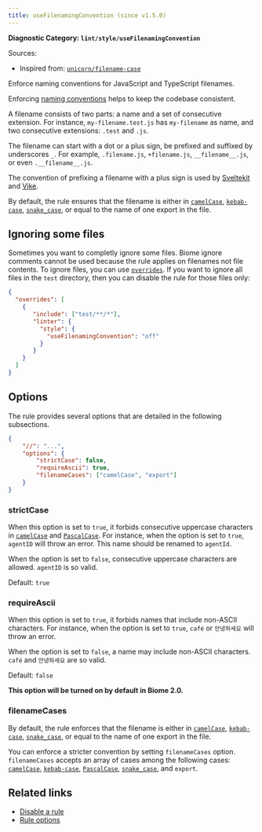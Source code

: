 ```yaml
---
title: useFilenamingConvention (since v1.5.0)
---
```


**Diagnostic Category: `lint/style/useFilenamingConvention`**

Sources: 
- Inspired from: <a href="https://github.com/sindresorhus/eslint-plugin-unicorn/blob/main/docs/rules/filename-case.md" target="_blank"><code>unicorn/filename-case</code></a>

Enforce naming conventions for JavaScript and TypeScript filenames.

Enforcing [naming conventions](https://en.wikipedia.org/wiki/Naming_convention_(programming)) helps to keep the codebase consistent.

A filename consists of two parts: a name and a set of consecutive extension.
For instance, `my-filename.test.js` has `my-filename` as name, and two consecutive extensions: `.test` and `.js`.

The filename can start with a dot or a plus sign, be prefixed and suffixed by underscores `_`.
For example, `.filename.js`, `+filename.js`, `__filename__.js`, or even `.__filename__.js`.

The convention of prefixing a filename with a plus sign is used by
[Sveltekit](https://kit.svelte.dev/docs/routing#page) and [Vike](https://vike.dev/route).

By default, the rule ensures that the filename is either in [`camelCase`](https://en.wikipedia.org/wiki/Camel_case), [`kebab-case`](https://en.wikipedia.org/wiki/Letter_case#Kebab_case), [`snake_case`](https://en.wikipedia.org/wiki/Snake_case),
or equal to the name of one export in the file.

## Ignoring some files

Sometimes you want to completly ignore some files.
Biome ignore comments cannot be used because the rule applies on filenames not file contents.
To ignore files, you can use [`overrides`](https://biomejs.dev/reference/configuration/#overrides).
If you want to ignore all files in the `test` directory, then you can disable the rule for those files only:

```json
{
  "overrides": [
    {
       "include": ["test/**/*"],
       "linter": {
         "style": {
           "useFilenamingConvention": "off"
         }
       }
    }
  ]
}
```

## Options

The rule provides several options that are detailed in the following subsections.

```json
{
    "//": "...",
    "options": {
        "strictCase": false,
        "requireAscii": true,
        "filenameCases": ["camelCase", "export"]
    }
}
```

### strictCase

When this option is set to `true`, it forbids consecutive uppercase characters in [`camelCase`](https://en.wikipedia.org/wiki/Camel_case) and [`PascalCase`](https://en.wikipedia.org/wiki/Camel_case).
For instance,  when the option is set to `true`, `agentID` will throw an error.
This name should be renamed to `agentId`.

When the option is set to `false`, consecutive uppercase characters are allowed.
`agentID` is so valid.

Default: `true`

### requireAscii

When this option is set to `true`, it forbids names that include non-ASCII characters.
For instance,  when the option is set to `true`, `café` or `안녕하세요` will throw an error.

When the option is set to `false`, a name may include non-ASCII characters.
`café` and `안녕하세요` are so valid.

Default: `false`

**This option will be turned on by default in Biome 2.0.**

### filenameCases

By default, the rule enforces that the filename  is either in [`camelCase`](https://en.wikipedia.org/wiki/Camel_case), [`kebab-case`](https://en.wikipedia.org/wiki/Letter_case#Kebab_case), [`snake_case`](https://en.wikipedia.org/wiki/Snake_case), or equal to the name of one export in the file.

You can enforce a stricter convention by setting `filenameCases` option.
`filenameCases` accepts an array of cases among the following cases: [`camelCase`](https://en.wikipedia.org/wiki/Camel_case), [`kebab-case`](https://en.wikipedia.org/wiki/Letter_case#Kebab_case), [`PascalCase`](https://en.wikipedia.org/wiki/Camel_case), [`snake_case`](https://en.wikipedia.org/wiki/Snake_case), and `export`.

## Related links

- [Disable a rule](/linter/#disable-a-lint-rule)
- [Rule options](/linter/#rule-options)
